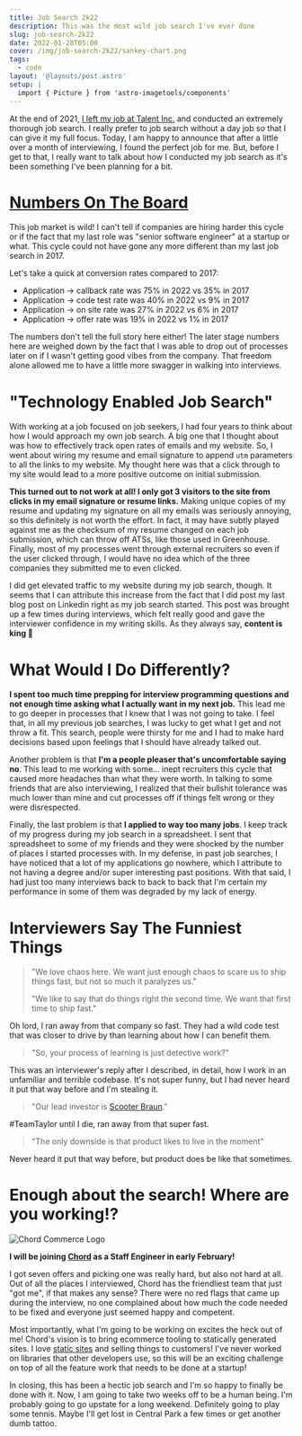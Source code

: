 ```yaml
---
title: Job Search 2k22
description: This was the most wild job search I've ever done
slug: job-search-2k22
date: 2022-01-28T05:00
cover: /img/job-search-2k22/sankey-chart.png
tags:
  - code
layout: '@layouts/post.astro'
setup: |
  import { Picture } from 'astro-imagetools/components'
---
```


At the end of 2021, [I left my job at Talent Inc.][goodbye-talentinc] and conducted an extremely thorough job search.
I really prefer to job search without a day job so that I can give it my full focus. Today, I am happy to announce that
after a little over a month of interviewing, I found the perfect job for me. But, before I get to that, I really want to
talk about how I conducted my job search as it's been something I've been planning for a bit.

# [Numbers On The Board](https://www.youtube.com/watch?v=DawrlSwHUiM)

<JobSearchSankeyChart year={2022} />

This job market is wild! I can't tell if companies are hiring harder this cycle or if the fact that my last role was
"senior software engineer" at a startup or what. This cycle could not have gone any more different than my last job
search in 2017.

Let's take a quick at conversion rates compared to 2017:

* Application → callback rate was 75% in 2022 vs 35% in 2017
* Application → code test rate was 40% in 2022 vs 9% in 2017
* Application → on site rate was 27% in 2022 vs 6% in 2017
* Application → offer rate was 19% in 2022 vs 1% in 2017

The numbers don't tell the full story here either! The later stage numbers here are weighed down by the fact that I was
able to drop out of processes later on if I wasn't getting good vibes from the company. That freedom alone allowed me to
have a little more swagger in walking into interviews.

# "Technology Enabled Job Search"

With working at a job focused on job seekers, I had four years to think about how I would approach my own job search.
A big one that I thought about was how to effectively track open rates of emails and my website. So, I went about wiring
my resume and email signature to append `utm` parameters to all the links to my website. My thought here was that
a click through to my site would lead to a more positive outcome on initial submission.

**This turned out to not work at all! I only got 3 visitors to the site from clicks in my email signature or resume
links.** Making unique copies of my resume and updating my signature on all my emails was seriously annoying, so this
definitely is not worth the effort. In fact, it may have subtly played against me as the checksum of my resume changed
on each job submission, which can throw off ATSs, like those used in Greenhouse. Finally, most of my processes went
through external recruiters so even if the user clicked through, I would have no idea which of the three companies they
submitted me to even clicked.

I did get elevated traffic to my website during my job search, though. It seems that I can attribute this increase from
the fact that I did post my last blog post on Linkedin right as my job search started. This post was brought up a few
times during interviews, which felt really good and gave the interviewer confidence in my writing skills. As they always
say, **content is king 👑**

# What Would I Do Differently?

**I spent too much time prepping for interview programming questions and not enough time asking what I actually want in my
next job.** This lead me to go deeper in processes that I knew that I was not going to take. I feel that, in all my
previous job searches, I was lucky to get what I get and not throw a fit. This search, people were thirsty for me and
I had to make hard decisions based upon feelings that I should have already talked out.

Another problem is that **I'm a people pleaser that's uncomfortable saying no**. This lead to me working with some… inept
recruiters this cycle that caused more headaches than what they were worth. In talking to some friends that are also
interviewing, I realized that their bullshit tolerance was much lower than mine and cut processes off if things felt
wrong or they were disrespected.

Finally, the last problem is that **I applied to way too many jobs**. I keep track of my progress during my job search in
a spreadsheet. I sent that spreadsheet to some of my friends and they were shocked by the number of places I started
processes with. In my defense, in past job searches, I have noticed that a lot of my applications go nowhere, which
I attribute to not having a degree and/or super interesting past positions. With that said, I had just too many
interviews back to back to back that I'm certain my performance in some of them was degraded by my lack of energy.

# Interviewers Say The Funniest Things

> "We love chaos here. We want just enough chaos to scare us to ship things fast, but not so much it paralyzes us."
>
> "We like to say that do things right the second time. We want that first time to ship fast."

Oh lord, I ran away from that company so fast. They had a wild code test that was closer to drive by than learning about
how I can benefit them.

> "So, your process of learning is just detective work?"

This was an interviewer's reply after I described, in detail, how I work in an unfamiliar and terrible codebase. It's
not super funny, but I had never heard it put that way before and I'm stealing it.

> "Our lead investor is [Scooter Braun](https://en.wikipedia.org/wiki/Taylor_Swift_masters_controversy)."

\#TeamTaylor until I die, ran away from that super fast.

> "The only downside is that product likes to live in the moment"

Never heard it put that way before, but product does be like that sometimes.

# Enough about the search! Where are you working!?

![Chord Commerce Logo](/img/job-search-2k22/chord-logo.jpg)

**I will be joining [Chord](https://chord.co) as a Staff Engineer in early February!**

I got seven offers and picking one was really hard, but also not hard at all. Out of all the places I interviewed, Chord
has the friendliest team that just "got me", if that makes any sense? There were no red flags that came up during the
interview, no one complained about how much the code needed to be fixed and everyone just seemed happy and competent.

Most importantly, what I'm going to be working on excites the heck out of me! Chord's vision is to bring ecommerce
tooling to statically generated sites. I love [static sites](/blog/2021-website-redesign) and selling things to
customers! I've never worked on libraries that other developers use, so this will be an exciting challenge on top of all
the feature work that needs to be done at a startup!

In closing, this has been a hectic job search and I'm so happy to finally be done with it. Now, I am going to take two
weeks off to be a human being. I'm probably going to go upstate for a long weekend. Definitely going to play some
tennis. Maybe I'll get lost in Central Park a few times or get another dumb tattoo.

[goodbye-talentinc]: /blog/what-i-learned-working-at-my-first-startup
